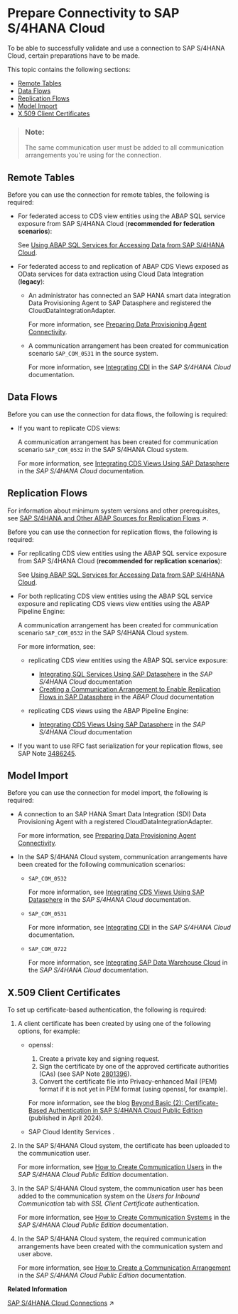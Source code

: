 <!-- loioabb159e027184c98a54fc1b2a88dd3f5 -->

# Prepare Connectivity to SAP S/4HANA Cloud

To be able to successfully validate and use a connection to SAP S/4HANA Cloud, certain preparations have to be made.



This topic contains the following sections:

-   [Remote Tables](prepare-connectivity-to-sap-s-4hana-cloud-abb159e.md#loioabb159e027184c98a54fc1b2a88dd3f5__section_prereq_rt)
-   [Data Flows](prepare-connectivity-to-sap-s-4hana-cloud-abb159e.md#loioabb159e027184c98a54fc1b2a88dd3f5__section_prereq_df)
-   [Replication Flows](prepare-connectivity-to-sap-s-4hana-cloud-abb159e.md#loioabb159e027184c98a54fc1b2a88dd3f5__section_prereq_rf)
-   [Model Import](prepare-connectivity-to-sap-s-4hana-cloud-abb159e.md#loioabb159e027184c98a54fc1b2a88dd3f5__section_prereq_mt)
-   [X.509 Client Certificates](prepare-connectivity-to-sap-s-4hana-cloud-abb159e.md#loioabb159e027184c98a54fc1b2a88dd3f5__section_prereq_X509)

> ### Note:  
> The same communication user must be added to all communication arrangements you're using for the connection.



<a name="loioabb159e027184c98a54fc1b2a88dd3f5__section_prereq_rt"/>

## Remote Tables

Before you can use the connection for remote tables, the following is required:

-   For federated access to CDS view entities using the ABAP SQL service exposure from SAP S/4HANA Cloud \(**recommended for federation scenarios**\):

    See [Using ABAP SQL Services for Accessing Data from SAP S/4HANA Cloud](using-abap-sql-services-for-accessing-data-from-sap-s-4hana-cloud-ef2b223.md).

-   For federated access to and replication of ABAP CDS Views exposed as OData services for data extraction using Cloud Data Integration \(**legacy**\):
    -   An administrator has connected an SAP HANA smart data integration Data Provisioning Agent to SAP Datasphere and registered the CloudDataIntegrationAdapter.

        For more information, see [Preparing Data Provisioning Agent Connectivity](preparing-data-provisioning-agent-connectivity-f1a39d1.md).

    -   A communication arrangement has been created for communication scenario `SAP_COM_0531` in the source system. 

        For more information, see [Integrating CDI](https://help.sap.com/viewer/0f69f8fb28ac4bf48d2b57b9637e81fa/latest/en-US/4a006b43551d4cb5aed6399c0ace6b98.html) in the *SAP S/4HANA Cloud* documentation.





<a name="loioabb159e027184c98a54fc1b2a88dd3f5__section_prereq_df"/>

## Data Flows

Before you can use the connection for data flows, the following is required:

-   If you want to replicate CDS views:

    A communication arrangement has been created for communication scenario `SAP_COM_0532` in the SAP S/4HANA Cloud system.

    For more information, see [Integrating CDS Views Using SAP Datasphere](https://help.sap.com/viewer/0f69f8fb28ac4bf48d2b57b9637e81fa/latest/en-US/f509eddda867452db9631dae1ae442a3.html) in the *SAP S/4HANA Cloud* documentation.




<a name="loioabb159e027184c98a54fc1b2a88dd3f5__section_prereq_rf"/>

## Replication Flows

For information about minimum system versions and other prerequisites, see [SAP S/4HANA and Other ABAP Sources for Replication Flows](https://help.sap.com/viewer/24f836070a704022a40c15442163e5cf/DEV_CURRENT/en-US/3f70579c92434f4f88471bba2bd70893.html "Before replicating data from your SAP S/4HANA or other ABAP source, you must ensure that all the appropriate release and security notes for your source system version are applied.") :arrow_upper_right:.

Before you can use the connection for replication flows, the following is required:

-   For replicating CDS view entities using the ABAP SQL service exposure from SAP S/4HANA Cloud \(**recommended for replication scenarios**\):

    See [Using ABAP SQL Services for Accessing Data from SAP S/4HANA Cloud](using-abap-sql-services-for-accessing-data-from-sap-s-4hana-cloud-ef2b223.md).

-   For both replicating CDS view entities using the ABAP SQL service exposure and replicating CDS views view entities using the ABAP Pipeline Engine:

    A communication arrangement has been created for communication scenario `SAP_COM_0532` in the SAP S/4HANA Cloud system.

    For more information, see:

    -   replicating CDS view entities using the ABAP SQL service exposure:
        -   [Integrating SQL Services Using SAP Datasphere](https://help.sap.com/docs/SAP_S4HANA_CLOUD/0f69f8fb28ac4bf48d2b57b9637e81fa/a91d39c3ea494344897fca7bc9578b85.html) in the *SAP S/4HANA Cloud* documentation
        -   [Creating a Communication Arrangement to Enable Replication Flows in SAP Datasphere](https://help.sap.com/docs/abap-cloud/abap-integration-connectivity/creating-communication-arrangement-to-enable-replication-flows-in-sap-datasphere?version=s4hana_cloud) in the *ABAP Cloud* documentation

    -   replicating CDS views using the ABAP Pipeline Engine:
        -   [Integrating CDS Views Using SAP Datasphere](https://help.sap.com/viewer/0f69f8fb28ac4bf48d2b57b9637e81fa/latest/en-US/f509eddda867452db9631dae1ae442a3.html) in the *SAP S/4HANA Cloud* documentation


-   If you want to use RFC fast serialization for your replication flows, see SAP Note [3486245](https://me.sap.com/notes/3486245).




<a name="loioabb159e027184c98a54fc1b2a88dd3f5__section_prereq_mt"/>

## Model Import

Before you can use the connection for model import, the following is required:

-   A connection to an SAP HANA Smart Data Integration \(SDI\) Data Provisioning Agent with a registered CloudDataIntegrationAdapter.

    For more information, see [Preparing Data Provisioning Agent Connectivity](preparing-data-provisioning-agent-connectivity-f1a39d1.md).

-   In the SAP S/4HANA Cloud system, communication arrangements have been created for the following communication scenarios:

    -   `SAP_COM_0532` 

        For more information, see [Integrating CDS Views Using SAP Datasphere](https://help.sap.com/viewer/0f69f8fb28ac4bf48d2b57b9637e81fa/latest/en-US/f509eddda867452db9631dae1ae442a3.html) in the *SAP S/4HANA Cloud* documentation.

    -   `SAP_COM_0531`

        For more information, see [Integrating CDI](https://help.sap.com/viewer/0f69f8fb28ac4bf48d2b57b9637e81fa/latest/en-US/4a006b43551d4cb5aed6399c0ace6b98.html) in the *SAP S/4HANA Cloud* documentation.

    -   `SAP_COM_0722` 

        For more information, see [Integrating SAP Data Warehouse Cloud](https://help.sap.com/viewer/0f69f8fb28ac4bf48d2b57b9637e81fa/latest/en-US/8b0662cbc94940b98d8bb6f0696ccfa4.html) in the *SAP S/4HANA Cloud* documentation.





<a name="loioabb159e027184c98a54fc1b2a88dd3f5__section_prereq_X509"/>

## X.509 Client Certificates

To set up certificate-based authentication, the following is required:

1.  A client certificate has been created by using one of the following options, for example:
    -   openssl:

        1.  Create a private key and signing request.
        2.  Sign the certificate by one of the approved certificate authorities \(CAs\) \(see SAP Note [2801396](https://me.sap.com/notes/2801396)\).
        3.  Convert the certificate file into Privacy-enhanced Mail \(PEM\) format if it is not yet in PEM format \(using openssl, for example\).

        For more information, see the blog [Beyond Basic \(2\): Certificate-Based Authentication in SAP S/4HANA Cloud Public Edition](https://community.sap.com/t5/enterprise-resource-planning-blog-posts-by-sap/beyond-basic-2-certificate-based-authentication-in-sap-s-4hana-cloud-public/ba-p/13644334) \(published in April 2024\).

    -   SAP Cloud Identity Services .

2.  In the SAP S/4HANA Cloud system, the certificate has been uploaded to the communication user.

    For more information, see [How to Create Communication Users](https://help.sap.com/docs/SAP_S4HANA_CLOUD/0f69f8fb28ac4bf48d2b57b9637e81fa/0377adea0401467f939827242c1f4014.html) in the *SAP S/4HANA Cloud Public Edition* documentation.

3.  In the SAP S/4HANA Cloud system, the communication user has been added to the communication system on the *Users for Inbound Communication* tab with *SSL Client Certificate* authentication.

    For more information, see [How to Create Communication Systems](https://help.sap.com/docs/SAP_S4HANA_CLOUD/0f69f8fb28ac4bf48d2b57b9637e81fa/1bfe32ae08074b7186e375ab425fb114.html) in the *SAP S/4HANA Cloud Public Edition* documentation.

4.  In the SAP S/4HANA Cloud system, the required communication arrangements have been created with the communication system and user above.

    For more information, see [How to Create a Communication Arrangement](https://help.sap.com/docs/SAP_S4HANA_CLOUD/0f69f8fb28ac4bf48d2b57b9637e81fa/a0771f6765f54e1c8193ad8582a32edb.html) in the *SAP S/4HANA Cloud Public Edition* documentation.


**Related Information**  


[SAP S/4HANA Cloud Connections](https://help.sap.com/viewer/9f36ca35bc6145e4acdef6b4d852d560/DEV_CURRENT/en-US/a98e5ffdf47c44d9a845dca01a18bd82.html "Use an SAP S/4HANA Cloud connection to access or import extraction-enabled ABAP Core Data Services views (ABAP CDS views) from SAP S/4HANA Cloud.") :arrow_upper_right:

